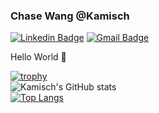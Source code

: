 ### Chase Wang @Kamisch
[![Linkedin Badge](https://img.shields.io/badge/-LinkedIn-blue?style=flat-square&logo=Linkedin&logoColor=white&link=https://www.linkedin.com/in/chase-chengtao-wang/)](https://www.linkedin.com/in/chase-chengtao-wang/)
[![Gmail Badge](https://img.shields.io/badge/-Gmail-d14836?style=flat-square&logo=Gmail&logoColor=white&link=mailto:chasewyt@gmail.com)](mailto:chasewyt@gmail.com)

Hello World 👋

[![trophy](https://github-profile-trophy.vercel.app/?username=kamisch&theme=dracula&row=1)](https://github.com/ryo-ma/github-profile-trophy)  
![Kamisch's GitHub stats](https://github-readme-stats.vercel.app/api?username=kamisch&count_private=true&show_icons=true&theme=radical)  
[![Top Langs](https://github-readme-stats.vercel.app/api/top-langs/?username=kamisch&hide_border=true&layout=compact)](https://github.com/kamisch)  


